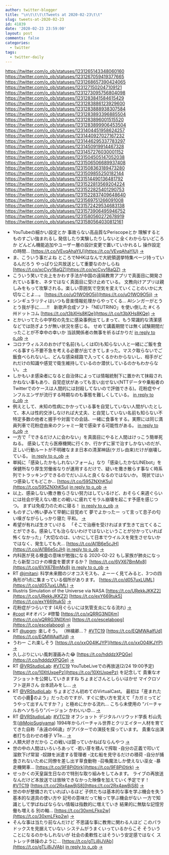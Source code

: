 ```yaml
---
author: twitter-blogger
title: "\n\t\t\t\tTweets at 2020-02-23\t\t"
slug: tweets-at-2020-02-23
id: 41839
date: '2020-02-23 23:59:00'
layout: post
comments: false
categories:
  - twitter
tags:
  - twitter-daily
---
```


https://twitter.com/o_ob/statuses/1231265143348060160 https://twitter.com/o_ob/statuses/1231267059419377665 https://twitter.com/o_ob/statuses/1231268657390424065 https://twitter.com/o_ob/statuses/1231271502047109121 https://twitter.com/o_ob/statuses/1231273095756804098 https://twitter.com/o_ob/statuses/1231283841584615429 https://twitter.com/o_ob/statuses/1231283886123929600 https://twitter.com/o_ob/statuses/1231283888938307584 https://twitter.com/o_ob/statuses/1231283893396885504 https://twitter.com/o_ob/statuses/1231283896001515520 https://twitter.com/o_ob/statuses/1231283899906453504 https://twitter.com/o_ob/statuses/1231404451958624257 https://twitter.com/o_ob/statuses/1231440927027167232 https://twitter.com/o_ob/statuses/1231446295337783297 https://twitter.com/o_ob/statuses/1231450919914467328 https://twitter.com/o_ob/statuses/1231457276030001152 https://twitter.com/o_ob/statuses/1231504505147052038 https://twitter.com/o_ob/statuses/1231506506689937408 https://twitter.com/o_ob/statuses/1231508363189473280 https://twitter.com/o_ob/statuses/1231509855250182144 https://twitter.com/o_ob/statuses/1231514490136481792 https://twitter.com/o_ob/statuses/1231522813569204224 https://twitter.com/o_ob/statuses/1231522825401290753 https://twitter.com/o_ob/statuses/1231522837409648640 https://twitter.com/o_ob/statuses/1231569751266091008 https://twitter.com/o_ob/statuses/1231572429534683138 https://twitter.com/o_ob/statuses/1231573906495946752 https://twitter.com/o_ob/statuses/1231580560272678919 https://twitter.com/o_ob/statuses/1231580564030812161  

*   YouTubeの細かい設定とか 事故らない高品質なPeriscopeとか 理解するとものすごい強まれるし 発信したり実験したりしないと全くわからないどころか どんどん機能追加やユーザー層の設計変更で置いていかれるし 操作設定の時間… [https://t.co/VEvqAhaYlU](https://t.co/VEvqAhaYlU) [->](https://twitter.com/o_ob/statuses/1231265143348060160)
*   ま、こういう事だよね ところでNHKはなんで大統領選挙特集ページ持っているんだろう やっぱり公共放送として重要なのかしらね [https://t.co/xcCyv18aQZ](https://t.co/xcCyv18aQZ) [->](https://twitter.com/o_ob/statuses/1231267059419377665)
*   こういう笑いで炎上をかわす手法が中国の遠隔教育アプリで真面目に開発されている事を、ネタではなく真面目に受け止めている。 文教向けアプリは親しみをもって攻撃される。楽しい雰囲気で空気を変えていくことのいかに大切なことよ…。 [https://t.co/uO1WO9O5ii](https://t.co/uO1WO9O5ii) [->](https://twitter.com/o_ob/statuses/1231268657390424065)
*   シンギュラリティはいつも音楽情報処理からやってくる… AIシンガーがとうとう我が手に……!!　新歌声合成ソフト「NEUTRINO」を使い倒した #くろ州ドットコム [https://t.co/t3bXHs8KQe](https://t.co/t3bXHs8KQe) [->](https://twitter.com/o_ob/statuses/1231271502047109121)
*   とかいってたら中学校の先生に感染事例出てしまって、もう常識的な清潔感などでは防ぎようが無い状況を感じる。 せめて講義期間では無く試験期間だったことが不幸中の幸いか 当該関係者の無事を祈るばかりだ [in reply to o_ob](https://twitter.com/o_ob/statuses/1231091014145724417) [->](https://twitter.com/o_ob/statuses/1231273095756804098)
*   コロナウィルスのおかげで名前(もしくはID)も知らない人と一緒にご飯を食べる事すら不要不急を考える必要が出てきてしまった。マスク取らないでご飯食べられないし、どんな感染経路で入ってくるかわからないし、相手がどれだけの知識や感覚で衛生維持しているのか潜伏しているのかもわからない。 [->](https://twitter.com/o_ob/statuses/1231283841584615429)
*   しかもいま感染者になると自治体によっては情報統制下に置かれて抹殺されかねない事もあり、自覚症状があっても言い出せない(NTTデータや乗船者のTwitterでのケースは人間的には封殺してないので評価できる)。花粉症やインフルエンザが流行する時期なのも事態を難しくしている。 [in reply to o_ob](https://twitter.com/o_ob/statuses/1231283841584615429) [->](https://twitter.com/o_ob/statuses/1231283886123929600)
*   例えとして、未知の性病にかかっている事を自覚していない人間がいたとして、本人は性的交渉しなければ大丈夫、と自覚していない名前も知らない不特定多数の他者と握手や対面での会話、一緒に食事をする。実際には同じ満員列車で花粉症由来のクシャミ一発で感染する可能性がある。 [in reply to o_ob](https://twitter.com/o_ob/statuses/1231283886123929600) [->](https://twitter.com/o_ob/statuses/1231283888938307584)
*   一方で「できるだけ人に会わない」を真面目にやると人間はけっこう簡単死ねる。 感染してたら医療機関に行くか、行かずに家で治すしかないのだが、正しい行動ルートが不明確なまま日本の清潔神話(ケガレ由来)だけが崩壊している。 [in reply to o_ob](https://twitter.com/o_ob/statuses/1231283888938307584) [->](https://twitter.com/o_ob/statuses/1231283893396885504)
*   単純に「感染したかもしれないフォーム」なり「感染したかなLINEbot」を保健所なり厚生労働省なりが運用するだけで、疑いを撒き散らす事なく時系列でトラッキングできるのでだいぶんと良くなるのではないか。 現状ではいつ感染してもどこか… [https://t.co/595ZNXhK5u](https://t.co/595ZNXhK5u) [in reply to o_ob](https://twitter.com/o_ob/statuses/1231283893396885504) [->](https://twitter.com/o_ob/statuses/1231283896001515520)
*   以上、感染しない撒き散らさない努力はしているけど、おそらく来週ぐらいには社会が見えない敵との戦いに疲れてモラル崩壊を起こす予感を感じつつ。 まずは免疫力のために寝る！ [in reply to o_ob](https://twitter.com/o_ob/statuses/1231283896001515520) [->](https://twitter.com/o_ob/statuses/1231283899906453504)
*   ものすごい怖い夢みて早朝に目覚めて 夢でよかったー って言って息子の匂い嗅ぎながらしっかり寝た 平和。 [->](https://twitter.com/o_ob/statuses/1231404451958624257)
*   希望が有れば生きていける 　「そこで治療を受ければまず生きて出てくることができる。感染しても治らないわけではないということが分かっていれば怖くなかった」「大切なのは、いかにして日本でウイルスを発生させないかではなく、発生しても大… [https://t.co/Al1B6e5cJH](https://t.co/Al1B6e5cJH) [in reply to o_ob](https://twitter.com/o_ob/statuses/1231283899906453504) [->](https://twitter.com/o_ob/statuses/1231440927027167232)
*   内科医が見る検査の意味が勉強になる 2020-02-22 もし家族が肺炎になったら新型コロナの検査を要求するか？ [https://t.co/6VX67BmMx8](https://t.co/6VX67BmMx8) [in reply to o_ob](https://twitter.com/o_ob/statuses/1231440927027167232) [->](https://twitter.com/o_ob/statuses/1231446295337783297)
*   RT [@jmitani](https://twitter.com/jmitani): 科学未来館のジオコスモスも、よーーく見てみると、3つの四角形が1点に集まっている個所があります。 [https://t.co/d057uxLUML](https://t.co/d057uxLUML) [->](https://twitter.com/o_ob/statuses/1231450919914467328)
*   Illustris Simulation of the Universe via NASA [https://t.co/URekkJKKZ2](https://t.co/URekkJKKZ2) [https://t.co/exY669tuk5](https://t.co/exY669tuk5) [->](https://twitter.com/o_ob/statuses/1231457276030001152)
*   花粉症がつらいです (4月ぐらいには気管支炎になる流れ) [->](https://twitter.com/o_ob/statuses/1231504505147052038)
*   [#coot](https://twitter.com/search?q=%23coot&src=hash) #オオバン #啓蟄 [https://t.co/xQRRG3N0Xm](https://t.co/xQRRG3N0Xm) [https://t.co/escelabopg](https://t.co/escelabopg) [->](https://twitter.com/o_ob/statuses/1231506506689937408)
*   RT [@upgm](https://twitter.com/upgm): 楽しそう。 （林檎卿…？ [#VTC19](https://twitter.com/search?q=%23VTC19&src=hash) [https://t.co/EQMWAalfUd](https://t.co/EQMWAalfUd) [->](https://twitter.com/o_ob/statuses/1231508363189473280)
*   うわー これ楽しそう [https://t.co/xxO04lKJYP](https://t.co/xxO04lKJYP) [->](https://twitter.com/o_ob/statuses/1231509855250182144)
*   久しぶりにいい風刺漫画みた😂 [https://t.co/hdddzXPQGe](https://t.co/hdddzXPQGe) [->](https://twitter.com/o_ob/statuses/1231514490136481792)
*   RT [@VRStudioLab](https://twitter.com/VRStudioLab): [#VTC19](https://twitter.com/search?q=%23VTC19&src=hash) YouTubeLiveでの再放送(2/24 19:00予定) [https://t.co/10XtUxpePz](https://t.co/10XtUxpePz) を記念して 貴重なオフショットを公開していきますね ちょまどさんとしらいはかせ マイクロソフト逆井さん 台本読みをし… [->](https://twitter.com/o_ob/statuses/1231522813569204224)
*   RT [@VRStudioLab](https://twitter.com/VRStudioLab): ちょまどさん初めてのVirtualCast。 最初は「産まれたての小鹿🦌のよう」だったのですが、すぐに使い方を覚えて「カガミってどうやって出すんですか？」と極めにかかる流れ… こちら未使用の “バーチャルおヘソちらり”バージョン かわいい😍… [->](https://twitter.com/o_ob/statuses/1231522825401290753)
*   RT [@VRStudioLab](https://twitter.com/VRStudioLab): [#VTC19](https://twitter.com/search?q=%23VTC19&src=hash) オフショット デジタルハリウッド学長 杉山先生([@MojoSugiyama](https://twitter.com/MojoSugiyama)) 1994年からバーチャル世界とクリエイター人材を育ててきた自称「永遠の66歳」がアバターでの演技を探っています。 貴重な出演者打ち合わせの様子 VTe… [->](https://twitter.com/o_ob/statuses/1231522837409648640)
*   人類大好きだから この戦いは闘っていかねばならんやつ [->](https://twitter.com/o_ob/statuses/1231569751266091008)
*   世の中の人間はいろいろあって -若い芽を積んで搾取 -自分の正義で叩いて溜飲下げ常習 -奴隷を派遣する管理者 -沈む船を見守るだけの積荷 -自分が捕食されないために同僚を差し出す草食動物 -召喚魔法しか使えない巫女 -暴走機関車… [https://t.co/9F8Pi0tirk](https://t.co/9F8Pi0tirk) [->](https://twitter.com/o_ob/statuses/1231572429534683138)
*   せっかくの天皇誕生日なので特別な取り組みをしてみます。 ライブの再放送なんだけど本放送では放映できなかった映像を加えていく予定です！ [#VTC19](https://twitter.com/search?q=%23VTC19&src=hash) [https://t.co/2Rx4awBjS8](https://t.co/2Rx4awBjS8) [->](https://twitter.com/o_ob/statuses/1231573906495946752)
*   世の中が整備されていればいるほど 子供たちは基本的な事を学ぶ機会を失う 基本的な道具の使い方や 記号の意味だって触って学ぶ機会がない 一方で知識として学ばねばならない情報は指数的に増えていき 結果的に無駄な記憶労働も増える 別の軸… [https://t.co/30xmLFkp2w](https://t.co/30xmLFkp2w) [->](https://twitter.com/o_ob/statuses/1231580560272678919)
*   そんな事は当たり前なんだけど 不思議な事に教育に関わる人ほど このパラドックスを見据えていない システムがうまくいっているからこそ そういうことになるのかもしれないが 社会の柔軟性とはそういう安定感ではなく ストレッチ体操のように… [https://t.co/gTLj8jJVAb](https://t.co/gTLj8jJVAb) [in reply to o_ob](https://twitter.com/o_ob/statuses/1231580560272678919) [->](https://twitter.com/o_ob/statuses/1231580564030812161)